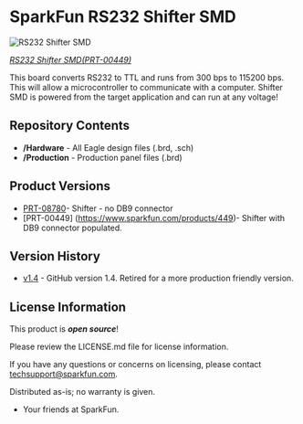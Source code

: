 SparkFun RS232 Shifter SMD
===========================

![RS232 Shifter SMD](https://dlnmh9ip6v2uc.cloudfront.net/images/products/4/4/9/00449-01_medium.jpg)

[*RS232 Shifter SMD(PRT-00449)*](https://www.sparkfun.com/products/449)

This board converts RS232 to TTL and runs from 300 bps to 115200 bps. 
 This will allow a microcontroller to communicate with a computer. 
Shifter SMD is powered from the target application and can run at any voltage! 

Repository Contents
-------------------

* **/Hardware** - All Eagle design files (.brd, .sch)
* **/Production** - Production panel files (.brd)

Product Versions
----------------
* [PRT-08780](https://www.sparkfun.com/products/8780)- Shifter - no DB9 connector
* [PRT-00449] (https://www.sparkfun.com/products/449)- Shifter with DB9 connector populated.

Version History
---------------

* [v1.4](https://github.com/sparkfun/RS232_Shifter_SMD/tree/V_1.4) - GitHub version 1.4. Retired for a more production friendly version.


License Information
-------------------

This product is _**open source**_! 

Please review the LICENSE.md file for license information. 

If you have any questions or concerns on licensing, please contact techsupport@sparkfun.com.

Distributed as-is; no warranty is given.

- Your friends at SparkFun.

